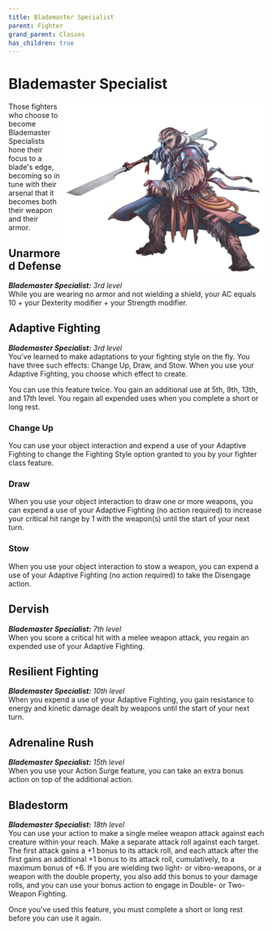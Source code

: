 ```yaml
---
title: Blademaster Specialist
parent: Fighter
grand_parent: Classes
has_children: true
---
```


# Blademaster Specialist


<img src='../../../../zzImages/Classes/fighter_blademaster.png' style='float:right; width:400px;'>

Those fighters who choose to become Blademaster Specialists hone their focus to a blade's edge, becoming so in tune with their arsenal that it becomes both their weapon and their armor.

## Unarmored Defense
_**Blademaster Specialist:** 3rd level_<br>
While you are wearing no armor and not wielding a shield, your AC equals 10 + your Dexterity modifier + your Strength modifier.

## Adaptive Fighting
_**Blademaster Specialist:** 3rd level_<br>
You've learned to make adaptations to your fighting style on the fly. You have three such effects: Change Up, Draw, and Stow. When you use your Adaptive Fighting, you choose which effect to create.

You can use this feature twice. You gain an additional use at 5th, 9th, 13th, and 17th level. You regain all expended uses when you complete a short or long rest.

### Change Up
You can use your object interaction and expend a use of your Adaptive Fighting to change the Fighting Style option granted to you by your fighter class feature.

### Draw
When you use your object interaction to draw one or more weapons, you can expend a use of your Adaptive Fighting (no action required) to increase your critical hit range by 1 with the weapon(s) until the start of your next turn.

### Stow
When you use your object interaction to stow a weapon, you can expend a use of your Adaptive Fighting (no action required) to take the Disengage action.

## Dervish
_**Blademaster Specialist:** 7th level_<br>
When you score a critical hit with a melee weapon attack, you regain an expended use of your Adaptive Fighting.

## Resilient Fighting
_**Blademaster Specialist:** 10th level_<br>
When you expend a use of your Adaptive Fighting, you gain resistance to energy and kinetic damage dealt by weapons until the start of your next turn.

## Adrenaline Rush
_**Blademaster Specialist:** 15th level_<br>
When you use your Action Surge feature, you can take an extra bonus action on top of the additional action.

## Bladestorm
_**Blademaster Specialist:** 18th level_<br>
You can use your action to make a single melee weapon attack against each creature within your reach. Make a separate attack roll against each target. The first attack gains a +1 bonus to its attack roll, and each attack after the first gains an additional +1 bonus to its attack roll, cumulatively, to a maximum bonus of +6. If you are wielding two light- or vibro-weapons, or a weapon with the double property, you also add this bonus to your damage rolls, and you can use your bonus action to engage in Double- or Two-Weapon Fighting.

Once you've used this feature, you must complete a short or long rest before you can use it again.

<!--- image here <img src='https://www.gmbinder.com/images/vLDR8kY.png' style='position:absolute;bottom:18px;left:65px;width:680px;z-index:1000;transform:scaleX(-1)' /> --->
